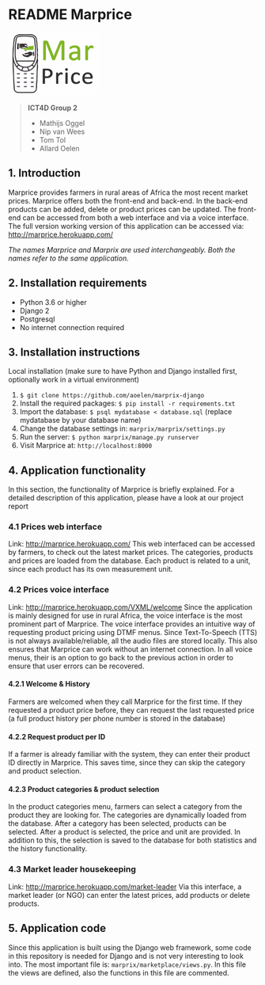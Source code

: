 # README Marprice

![Logo](marprix/marketplace/static/marketplace/img/logo_small.png)

> **ICT4D Group 2**
> - Mathijs Oggel
> - Nip van Wees
> - Tom Tol
> - Allard Oelen

## 1. Introduction
Marprice provides farmers in rural areas of Africa the most recent market prices. Marprice offers both the front-end and back-end. In the back-end products can be added, delete or product prices can be updated. The front-end can be accessed from both a web interface and via a voice interface. The full version working version of this application can be accessed via: http://marprice.herokuapp.com/

_The names Marprice and Marprix are used interchangeably. Both the names refer to the same application._

## 2. Installation requirements
- Python 3.6 or higher
- Django 2
- Postgresql
- No internet connection required

## 3. Installation instructions
Local installation (make sure to have Python and Django installed first, optionally work in a virtual environment)
1. `$ git clone https://github.com/aoelen/marprix-django`
2. Install the required packages: `$ pip install -r requirements.txt`
3. Import the database: `$ psql mydatabase < database.sql` (replace mydatabase by your database name)
4. Change the database settings in: `marprix/marprix/settings.py`
4. Run the server: `$ python marprix/manage.py runserver`
5. Visit Marprice at: `http://localhost:8000`

## 4. Application functionality
In this section, the functionality of Marprice is briefly explained. For a detailed description of this application, please have a look at our project report

### 4.1 Prices web interface
Link: http://marprice.herokuapp.com/ This web interfaced can be accessed by farmers, to check out the latest market prices. The categories, products and prices are loaded from the database. Each product is related to a unit, since each product has its own measurement unit.

### 4.2 Prices voice interface
Link: http://marprice.herokuapp.com/VXML/welcome Since the application is mainly designed for use in rural Africa, the voice interface is the most prominent part of Marprice. The voice interface provides an intuitive way of requesting product pricing using DTMF menus. Since Text-To-Speech (TTS) is not always available/reliable, all the audio files are stored locally. This also ensures that Marprice can work without an internet connection. In all voice menus, their is an option to go back to the previous action in order to ensure that user errors can be recovered.

#### 4.2.1 Welcome & History
Farmers are welcomed when they call Marprice for the first time. If they requested a product price before, they can request the last requested price (a full product history per phone number is stored in the database)

#### 4.2.2 Request product per ID
If a farmer is already familiar with the system, they can enter their product ID directly in Marprice. This saves time, since they can skip the category and product selection.

#### 4.2.3 Product categories & product selection
In the product categories menu, farmers can select a category from the product they are looking for. The categories are dynamically loaded from the database. After a category has been selected, products can be selected. After a product is selected, the price and unit are provided. In addition to this, the selection is saved to the database for both statistics and the history functionality.

### 4.3 Market leader housekeeping
Link: http://marprice.herokuapp.com/market-leader Via this interface, a market leader (or NGO) can enter the latest prices, add products or delete products.

## 5. Application code
Since this application is built using the Django web framework, some code in this repository is needed for Django and is not very interesting to look into. The most important file is: `marprix/marketplace/views.py`. In this file the views are defined, also the functions in this file are commented.
